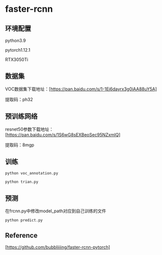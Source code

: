 # faster-rcnn
## 环境配置
python3.9

pytorch1.12.1

RTX3050Ti

## 数据集
VOC数据集下载地址：[https://pan.baidu.com/s/1-1Ej6dayrx3g0iAA88uY5A]

提取码：ph32

## 预训练网络
resnet50参数下载地址：[https://pan.baidu.com/s/1S6wG8sEXBeoSec95NZxmlQ]

提取码：8mgp

## 训练
`python voc_annotation.py`

`python trian.py`

## 预测
在frcnn.py中修改model_path对应到自己训练的文件


`python predict.py`

## Reference
[https://github.com/bubbliiiing/faster-rcnn-pytorch]
